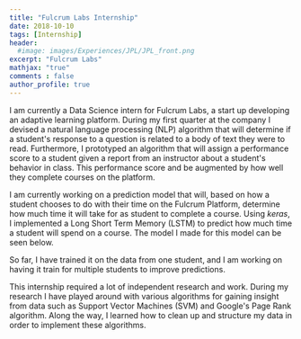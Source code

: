 ```yaml
---
title: "Fulcrum Labs Internship"
date: 2018-10-10
tags: [Internship]
header:
  #image: images/Experiences/JPL/JPL_front.png
excerpt: "Fulcrum Labs"
mathjax: "true"
comments : false
author_profile: true
---
```

I am currently a Data Science intern for Fulcrum Labs, a start up developing an adaptive learning platform. During my first quarter at the company I devised a natural language processing (NLP) algorithm that will determine if a student's response to a question is related to a body of text they were to read. Furthermore, I prototyped an algorithm that will assign a performance score to a student given a report from an instructor about a student's behavior in class. This performance score and be augmented by how well they complete courses on the platform.

I am currently working on a prediction model that will, based on how a student chooses to do with their time on the Fulcrum Platform, determine how much time it will take for as student to complete a course. Using *keras*, I implemented a Long Short Term Memory (LSTM) to predict how much time a student will spend on a course. The model I made for this model can be seen below.

<!-- ```python
multi_model = Sequential()
multi_model.add(LSTM(100, activation = 'relu', input_shape = (train_X.shape[1], train_X.shape[2]), return_sequences = True))
multi_model.add(Dropout(.01))
multi_model.add(LSTM(100, activation = 'relu', input_shape = (train_X.shape[1], train_X.shape[2]), return_sequences = False))
multi_model.add(Dropout(.01))
multi_model.add(Dense(1))
multi_model.compile(loss='mae', optimizer='adam')
``` -->
 So far, I have trained it on the data from one student, and I am working on having it train for multiple students to improve predictions.

 <!-- The prediction I made can be seen in the plot below. My model captured the overall behavior of the data, but it could be improved.

<div style="text-align:center"><img src="{{ site.baseurl }}/images/Experiences/Fulcrum/LSTMPrediction.png"></div> -->

This internship required a lot of independent research and work. During my research I have played around with various algorithms for gaining insight from data such as Support Vector Machines (SVM) and Google's Page Rank algorithm. Along the way, I learned how to clean up and structure my data in order to implement these algorithms.
